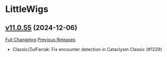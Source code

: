 # LittleWigs

## [v11.0.55](https://github.com/BigWigsMods/LittleWigs/tree/v11.0.55) (2024-12-06)
[Full Changelog](https://github.com/BigWigsMods/LittleWigs/compare/v11.0.54...v11.0.55) [Previous Releases](https://github.com/BigWigsMods/LittleWigs/releases)

- Classic/ZulFarrak: Fix encounter detection in Cataclysm Classic (#1229)  
